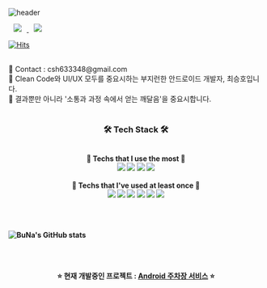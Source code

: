 ![header](https://capsule-render.vercel.app/api?type=wave&color=auto&height=300&section=header&text=Hello,%20Guys!&fontSize=90&fontColor=ffffff)

<a href="https://itstory1592.tistory.com/" target="_blank">
    <img 
        src="http://img.shields.io/badge/-devBlog-464646?style=flat&logo=Blogger&logoColor=f3d6ff&link=https://itstory1592.tistory.com/"
        style="height : auto; margin-left : 10px; margin-right : 10px;"/>
</a>
<a href="https://www.facebook.com/profile.php?id=100006484800009" target="_blank">
    <img 
        src="http://img.shields.io/badge/-Facebook-464646?style=flat&logo=Facebook&logoColor=69aaff&link=https://www.facebook.com/profile.php?id=100006484800009/"
        style="height : auto; margin-left : 10px; margin-right : 10px;"/>
</a>

[![Hits](https://hits.seeyoufarm.com/api/count/incr/badge.svg?url=https%3A%2F%2Fgithub.com%2Ftmdgh1592%2Fhit-counter&count_bg=%2386E3A4&title_bg=%234F4F4F&icon=googlecardboard.svg&icon_color=%23E7E7E7&title=hits&edge_flat=false)](https://github.com/tmdgh1592)

<br>
💌 Contact : csh633348@gmail.com<br>
🔎 Clean Code와 UI/UX 모두를 중요시하는 부지런한 안드로이드 개발자, 최승호입니다.<br>
🥕 결과뿐만 아니라 '소통과 과정 속에서 얻는 깨달음'을 중요시합니다.<br><br>

<h3 align="center"><b>🛠 Tech Stack 🛠</b></h3>

<p display="inline" align="center">
  <br>
  <b>👑 Techs that I use the most 👑<b/><br>
  <img src="https://img.shields.io/badge/android-3DDC84?style=for-the-badge&logo=android&logoColor=white">
  <img src="https://img.shields.io/badge/java-E34F26?style=for-the-badge&logo=java&logoColor=white">
  <img src="https://img.shields.io/badge/kotlin-7F52FF?style=for-the-badge&logo=kotlin&logoColor=white">
  <img src="https://img.shields.io/badge/firebase-FFCA28?style=for-the-badge&logo=firebase&logoColor=white">
  <br><br>
  <b>🤏 Techs that I've used at least once 🤏<b/><br>
  <img src="https://img.shields.io/badge/javascript-F7DF1E?style=for-the-badge&logo=javascript&logoColor=white">
  <img src="https://img.shields.io/badge/html5-E34F26?style=for-the-badge&logo=html5&logoColor=white">
  <img src="https://img.shields.io/badge/css3-1572B6?style=for-the-badge&logo=css3&logoColor=white">
  <img src="https://img.shields.io/badge/python-3776AB?style=for-the-badge&logo=python&logoColor=white">
  <img src="https://img.shields.io/badge/mysql-4479A1?style=for-the-badge&logo=mysql&logoColor=white">
  <img src="https://img.shields.io/badge/lang-A8B9CC?style=for-the-badge&logo=c&logoColor=white">

<br><br>
</p>
 
![BuNa's GitHub stats](https://github-readme-stats.vercel.app/api?username=tmdgh1592&show_icons=true&theme=dracula)
      
<br><br>
      
<p align="center" display="inline">
    ⭐ 현재 개발중인 프로젝트 : <a href="https://github.com/tmdgh1592/Parking-Service">Android 주차장 서비스</a> ⭐
</p>
